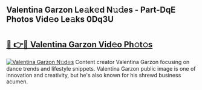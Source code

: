 ## Valentina Garzon Le𝚊k𝚎d N𝚞𝚍es - Part-DqE Photos Vid𝚎o Le𝚊ks 0Dq3U

# <h2><a href="http://fbbxm0.evod.top/?m=Valentina+Garzon">🔗 👉🔴 Valentina Garzon Vid𝚎o Ph𝚘t𝚘s</a></h2>

[![Valentina Garzon N𝚞d𝚎s](https://i.imgur.com/8V9OHl7.gif)](http://fbbxm0.evod.top/?m=Valentina+Garzon)
Content creator Valentina Garzon focusing on dance trends and lifestyle snippets. Valentina Garzon public image is one of innovation and creativity, but he's also known for his shrewd business acumen. 
